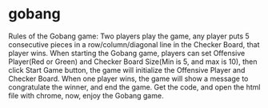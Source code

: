 # gobang

Rules of the Gobang game:
Two players play the game, any player puts 5 consecutive pieces in a row/column/diagonal line in the Checker Board, that player wins.
When starting the Gobang game, players can set Offensive Player(Red or Green) and Checker Board Size(Min is 5, and max is 10),
then click Start Game button, the game will initialize the Offensive Player and Checker Board.
When one player wins, the game will show a message to congratulate the winner, and end the game.
Get the code, and open the html file with chrome, now, enjoy the Gobang game.

